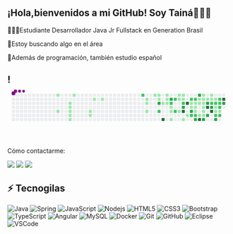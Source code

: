 ##  ¡Hola,bienvenidos a mi GitHub! Soy Tainá🙋🏾‍♀️

👩🏾‍💻Estudiante Desarrollador Java Jr Fullstack en Generation Brasil <br>

🥰Estoy buscando algo en el área <br>

📖Además de programación, también estudio español <br>


## !<svg viewBox="-16 -32 880 192" width="880" height="192" xmlns="http://www.w3.org/2000/svg"><style>@keyframes c0{3.49%{fill:var(--c1)}3.51%,to{fill:var(--ce)}}@keyframes c1{8.15%{fill:var(--c1)}8.17%,to{fill:var(--ce)}}@keyframes c2{5.53%{fill:var(--c1)}5.55%,to{fill:var(--ce)}}@keyframes c3{5.82%{fill:var(--c1)}5.84%,to{fill:var(--ce)}}@keyframes c4{6.11%{fill:var(--c1)}6.13%,to{fill:var(--ce)}}@keyframes c5{6.4%{fill:var(--c1)}6.42%,to{fill:var(--ce)}}@keyframes c6{6.7%{fill:var(--c1)}6.72%,to{fill:var(--ce)}}@keyframes c7{4.65%{fill:var(--c1)}4.67%,to{fill:var(--ce)}}@keyframes c8{11.07%{fill:var(--c1)}11.09%,to{fill:var(--ce)}}@keyframes c9{10.78%{fill:var(--c1)}10.8%,to{fill:var(--ce)}}@keyframes ca{12.23%{fill:var(--c1)}12.25%,to{fill:var(--ce)}}@keyframes cb{12.82%{fill:var(--c1)}12.84%,to{fill:var(--ce)}}@keyframes cc{53.93%{fill:var(--c2)}53.95%,to{fill:var(--ce)}}@keyframes cd{16.02%{fill:var(--c1)}16.04%,to{fill:var(--ce)}}@keyframes ce{16.32%{fill:var(--c1)}16.34%,to{fill:var(--ce)}}@keyframes cf{16.9%{fill:var(--c1)}16.92%,to{fill:var(--ce)}}@keyframes cg{20.4%{fill:var(--c1)}20.42%,to{fill:var(--ce)}}@keyframes ch{20.11%{fill:var(--c1)}20.13%,to{fill:var(--ce)}}@keyframes ci{20.98%{fill:var(--c1)}21%,to{fill:var(--ce)}}@keyframes cj{70.84%{fill:var(--c3)}70.86%,to{fill:var(--ce)}}@keyframes ck{51.59%{fill:var(--c2)}51.61%,to{fill:var(--ce)}}@keyframes cl{18.65%{fill:var(--c1)}18.67%,to{fill:var(--ce)}}@keyframes cm{86.87%{fill:var(--c4)}86.89%,to{fill:var(--ce)}}@keyframes cn{19.52%{fill:var(--c1)}19.54%,to{fill:var(--ce)}}@keyframes co{19.23%{fill:var(--c1)}19.25%,to{fill:var(--ce)}}@keyframes cp{18.94%{fill:var(--c1)}18.96%,to{fill:var(--ce)}}@keyframes cq{69.67%{fill:var(--c3)}69.69%,to{fill:var(--ce)}}@keyframes cr{49.55%{fill:var(--c2)}49.57%,to{fill:var(--ce)}}@keyframes cs{22.44%{fill:var(--c1)}22.46%,to{fill:var(--ce)}}@keyframes ct{22.73%{fill:var(--c1)}22.75%,to{fill:var(--ce)}}@keyframes cu{23.31%{fill:var(--c1)}23.33%,to{fill:var(--ce)}}@keyframes cv{48.97%{fill:var(--c2)}48.99%,to{fill:var(--ce)}}@keyframes cw{50.43%{fill:var(--c2)}50.45%,to{fill:var(--ce)}}@keyframes cx{37.31%{fill:var(--c1)}37.33%,to{fill:var(--ce)}}@keyframes cy{36.43%{fill:var(--c1)}36.45%,to{fill:var(--ce)}}@keyframes cz{35.56%{fill:var(--c1)}35.58%,to{fill:var(--ce)}}@keyframes c10{37.02%{fill:var(--c1)}37.04%,to{fill:var(--ce)}}@keyframes c11{36.72%{fill:var(--c1)}36.74%,to{fill:var(--ce)}}@keyframes c12{48.09%{fill:var(--c2)}48.11%,to{fill:var(--ce)}}@keyframes c13{68.21%{fill:var(--c3)}68.23%,to{fill:var(--ce)}}@keyframes c14{83.08%{fill:var(--c4)}83.1%,to{fill:var(--ce)}}@keyframes c15{24.19%{fill:var(--c1)}24.21%,to{fill:var(--ce)}}@keyframes c16{83.96%{fill:var(--c4)}83.98%,to{fill:var(--ce)}}@keyframes c17{24.77%{fill:var(--c1)}24.79%,to{fill:var(--ce)}}@keyframes c18{47.22%{fill:var(--c2)}47.24%,to{fill:var(--ce)}}@keyframes c19{30.6%{fill:var(--c1)}30.62%,to{fill:var(--ce)}}@keyframes c1a{25.65%{fill:var(--c1)}25.67%,to{fill:var(--ce)}}@keyframes c1b{67.34%{fill:var(--c3)}67.36%,to{fill:var(--ce)}}@keyframes c1c{58.88%{fill:var(--c2)}58.9%,to{fill:var(--ce)}}@keyframes c1d{46.93%{fill:var(--c2)}46.95%,to{fill:var(--ce)}}@keyframes c1e{30.31%{fill:var(--c1)}30.33%,to{fill:var(--ce)}}@keyframes c1f{25.94%{fill:var(--c1)}25.96%,to{fill:var(--ce)}}@keyframes c1g{31.48%{fill:var(--c1)}31.5%,to{fill:var(--ce)}}@keyframes c1h{59.17%{fill:var(--c2)}59.19%,to{fill:var(--ce)}}@keyframes c1i{66.46%{fill:var(--c3)}66.48%,to{fill:var(--ce)}}@keyframes c1j{74.33%{fill:var(--c3)}74.35%,to{fill:var(--ce)}}@keyframes c1k{29.73%{fill:var(--c1)}29.75%,to{fill:var(--ce)}}@keyframes c1l{30.02%{fill:var(--c1)}30.04%,to{fill:var(--ce)}}@keyframes c1m{32.64%{fill:var(--c1)}32.66%,to{fill:var(--ce)}}@keyframes c1n{81.33%{fill:var(--c4)}81.35%,to{fill:var(--ce)}}@keyframes c1o{29.14%{fill:var(--c1)}29.16%,to{fill:var(--ce)}}@keyframes c1p{27.1%{fill:var(--c1)}27.12%,to{fill:var(--ce)}}@keyframes c1q{26.81%{fill:var(--c1)}26.83%,to{fill:var(--ce)}}@keyframes c1r{26.52%{fill:var(--c1)}26.54%,to{fill:var(--ce)}}@keyframes c1s{32.06%{fill:var(--c1)}32.08%,to{fill:var(--ce)}}@keyframes c1t{32.35%{fill:var(--c1)}32.37%,to{fill:var(--ce)}}@keyframes c1u{65.3%{fill:var(--c3)}65.32%,to{fill:var(--ce)}}@keyframes c1v{27.4%{fill:var(--c1)}27.42%,to{fill:var(--ce)}}@keyframes c1w{75.5%{fill:var(--c3)}75.52%,to{fill:var(--ce)}}@keyframes c1x{79.29%{fill:var(--c4)}79.31%,to{fill:var(--ce)}}@keyframes c1y{64.71%{fill:var(--c3)}64.73%,to{fill:var(--ce)}}@keyframes c1z{28.56%{fill:var(--c1)}28.58%,to{fill:var(--ce)}}@keyframes c20{27.69%{fill:var(--c1)}27.71%,to{fill:var(--ce)}}@keyframes c21{45.47%{fill:var(--c2)}45.49%,to{fill:var(--ce)}}@keyframes c22{76.08%{fill:var(--c3)}76.1%,to{fill:var(--ce)}}@keyframes c23{79.87%{fill:var(--c4)}79.89%,to{fill:var(--ce)}}@keyframes c24{27.98%{fill:var(--c1)}28%,to{fill:var(--ce)}}@keyframes c25{45.18%{fill:var(--c2)}45.2%,to{fill:var(--ce)}}@keyframes c26{43.72%{fill:var(--c1)}43.74%,to{fill:var(--ce)}}@keyframes c27{43.43%{fill:var(--c1)}43.45%,to{fill:var(--ce)}}@keyframes c28{62.96%{fill:var(--c2)}62.98%,to{fill:var(--ce)}}@keyframes c29{63.84%{fill:var(--c3)}63.86%,to{fill:var(--ce)}}@keyframes c2a{44.6%{fill:var(--c2)}44.62%,to{fill:var(--ce)}}@keyframes c2b{44.3%{fill:var(--c2)}44.32%,to{fill:var(--ce)}}@keyframes c2c{44.01%{fill:var(--c2)}44.03%,to{fill:var(--ce)}}@keyframes c2d{43.14%{fill:var(--c1)}43.16%,to{fill:var(--ce)}}@keyframes c2e{63.26%{fill:var(--c2)}63.28%,to{fill:var(--ce)}}@keyframes c2f{77.54%{fill:var(--c4)}77.56%,to{fill:var(--ce)}}@keyframes c2g{77.25%{fill:var(--c3)}77.27%,to{fill:var(--ce)}}@keyframes u0{3.49%{transform:scale(0,1)}3.51%,4.65%{transform:scale(.02,1)}4.67%,5.53%{transform:scale(.04,1)}5.55%,5.82%{transform:scale(.06,1)}5.84%,6.11%{transform:scale(.08,1)}6.13%,6.4%{transform:scale(.09,1)}6.42%,6.7%{transform:scale(.11,1)}6.72%,8.15%{transform:scale(.13,1)}10.78%,8.17%{transform:scale(.15,1)}10.8%,11.07%{transform:scale(.17,1)}11.09%,12.23%{transform:scale(.19,1)}12.25%,12.82%{transform:scale(.21,1)}12.84%,16.02%{transform:scale(.23,1)}16.04%,16.32%{transform:scale(.25,1)}16.34%,16.9%{transform:scale(.26,1)}16.92%,18.65%{transform:scale(.28,1)}18.67%,18.94%{transform:scale(.3,1)}18.96%,19.23%{transform:scale(.32,1)}19.25%,19.52%{transform:scale(.34,1)}19.54%,20.11%{transform:scale(.36,1)}20.13%,20.4%{transform:scale(.38,1)}20.42%,20.98%{transform:scale(.4,1)}21%,22.44%{transform:scale(.42,1)}22.46%,22.73%{transform:scale(.43,1)}22.75%,23.31%{transform:scale(.45,1)}23.33%,24.19%{transform:scale(.47,1)}24.21%,24.77%{transform:scale(.49,1)}24.79%,25.65%{transform:scale(.51,1)}25.67%,25.94%{transform:scale(.53,1)}25.96%,26.52%{transform:scale(.55,1)}26.54%,26.81%{transform:scale(.57,1)}26.83%,27.1%{transform:scale(.58,1)}27.12%,27.4%{transform:scale(.6,1)}27.42%,27.69%{transform:scale(.62,1)}27.71%,27.98%{transform:scale(.64,1)}28%,28.56%{transform:scale(.66,1)}28.58%,29.14%{transform:scale(.68,1)}29.16%,29.73%{transform:scale(.7,1)}29.75%,30.02%{transform:scale(.72,1)}30.04%,30.31%{transform:scale(.74,1)}30.33%,30.6%{transform:scale(.75,1)}30.62%,31.48%{transform:scale(.77,1)}31.5%,32.06%{transform:scale(.79,1)}32.08%,32.35%{transform:scale(.81,1)}32.37%,32.64%{transform:scale(.83,1)}32.66%,35.56%{transform:scale(.85,1)}35.58%,36.43%{transform:scale(.87,1)}36.45%,36.72%{transform:scale(.89,1)}36.74%,37.02%{transform:scale(.91,1)}37.04%,37.31%{transform:scale(.92,1)}37.33%,43.14%{transform:scale(.94,1)}43.16%,43.43%{transform:scale(.96,1)}43.45%,43.72%{transform:scale(.98,1)}43.74%,to{transform:scale(1,1)}}@keyframes u1{44.01%{transform:scale(0,1)}44.03%,44.3%{transform:scale(.06,1)}44.32%,44.6%{transform:scale(.12,1)}44.62%,45.18%{transform:scale(.18,1)}45.2%,45.47%{transform:scale(.24,1)}45.49%,46.93%{transform:scale(.29,1)}46.95%,47.22%{transform:scale(.35,1)}47.24%,48.09%{transform:scale(.41,1)}48.11%,48.97%{transform:scale(.47,1)}48.99%,49.55%{transform:scale(.53,1)}49.57%,50.43%{transform:scale(.59,1)}50.45%,51.59%{transform:scale(.65,1)}51.61%,53.93%{transform:scale(.71,1)}53.95%,58.88%{transform:scale(.76,1)}58.9%,59.17%{transform:scale(.82,1)}59.19%,62.96%{transform:scale(.88,1)}62.98%,63.26%{transform:scale(.94,1)}63.28%,to{transform:scale(1,1)}}@keyframes u2{63.84%{transform:scale(0,1)}63.86%,64.71%{transform:scale(.08,1)}64.73%,65.3%{transform:scale(.17,1)}65.32%,66.46%{transform:scale(.25,1)}66.48%,67.34%{transform:scale(.33,1)}67.36%,68.21%{transform:scale(.42,1)}68.23%,69.67%{transform:scale(.5,1)}69.69%,70.84%{transform:scale(.58,1)}70.86%,74.33%{transform:scale(.67,1)}74.35%,75.5%{transform:scale(.75,1)}75.52%,76.08%{transform:scale(.83,1)}76.1%,77.25%{transform:scale(.92,1)}77.27%,to{transform:scale(1,1)}}@keyframes u3{77.54%{transform:scale(0,1)}77.56%,79.29%{transform:scale(.14,1)}79.31%,79.87%{transform:scale(.29,1)}79.89%,81.33%{transform:scale(.43,1)}81.35%,83.08%{transform:scale(.57,1)}83.1%,83.96%{transform:scale(.71,1)}83.98%,86.87%{transform:scale(.86,1)}86.89%,to{transform:scale(1,1)}}@keyframes s0{0%,99.71%{transform:translate(0,-16px)}.29%{transform:translate(0,0)}4.66%{transform:translate(240px,0)}4.96%{transform:translate(240px,16px)}5.25%{transform:translate(224px,16px)}6.71%{transform:translate(224px,96px)}7%{transform:translate(208px,96px)}7.58%{transform:translate(208px,64px)}8.16%{transform:translate(176px,64px)}8.45%{transform:translate(176px,80px)}10.79%{transform:translate(304px,80px)}11.08%{transform:translate(304px,64px)}11.37%{transform:translate(320px,64px)}12.24%{transform:translate(320px,16px)}16.03%{transform:translate(528px,16px)}16.91%{transform:translate(528px,64px)}17.49%{transform:translate(560px,64px)}17.78%,52.19%{transform:translate(560px,48px)}18.37%{transform:translate(592px,48px)}18.66%,85.71%{transform:translate(592px,32px)}18.95%,56.27%{transform:translate(608px,32px)}19.53%{transform:translate(608px,0)}20.41%,53.06%{transform:translate(560px,0)}20.7%{transform:translate(560px,16px)}21.57%,55.98%{transform:translate(608px,16px)}22.16%{transform:translate(608px,48px)}22.45%,49.85%{transform:translate(624px,48px)}23.32%{transform:translate(624px,96px)}24.49%{transform:translate(688px,96px)}25.36%,34.11%,83.67%{transform:translate(688px,48px)}26.53%{transform:translate(752px,48px)}27.11%,29.45%,60.93%{transform:translate(752px,16px)}27.99%,44.9%,61.81%{transform:translate(800px,16px)}28.28%{transform:translate(800px,0)}29.15%,39.65%{transform:translate(752px,0)}29.74%,74.05%{transform:translate(736px,16px)}30.03%{transform:translate(736px,32px)}30.61%{transform:translate(704px,32px)}30.9%,67.64%{transform:translate(704px,48px)}31.2%{transform:translate(720px,48px)}31.49%,67.06%,82.22%{transform:translate(720px,64px)}32.07%{transform:translate(752px,64px)}32.36%,59.77%,65.01%{transform:translate(752px,80px)}32.65%{transform:translate(736px,80px)}33.24%{transform:translate(736px,48px)}34.69%{transform:translate(688px,80px)}35.28%,58.02%{transform:translate(656px,80px)}36.44%,48.69%{transform:translate(656px,16px)}36.73%,47.81%,68.8%,72.89%{transform:translate(672px,16px)}37.03%{transform:translate(672px,0)}37.32%{transform:translate(656px,0)}37.61%{transform:translate(656px,-16px)}39.36%{transform:translate(752px,-16px)}41.4%{transform:translate(848px,0)}42.57%{transform:translate(848px,64px)}43.44%{transform:translate(800px,64px)}43.73%{transform:translate(800px,48px)}44.02%{transform:translate(816px,48px)}44.61%{transform:translate(816px,16px)}45.19%{transform:translate(800px,32px)}45.48%,75.8%{transform:translate(784px,32px)}45.77%{transform:translate(784px,16px)}48.1%,72.59%{transform:translate(672px,32px)}48.4%,57.14%{transform:translate(656px,32px)}48.98%{transform:translate(640px,16px)}49.27%{transform:translate(640px,32px)}49.56%{transform:translate(624px,32px)}50.15%{transform:translate(640px,48px)}50.44%{transform:translate(640px,64px)}51.6%{transform:translate(576px,64px)}51.9%{transform:translate(576px,48px)}53.94%{transform:translate(512px,0)}54.23%{transform:translate(512px,16px)}62.97%,64.14%{transform:translate(800px,80px)}63.27%{transform:translate(816px,80px)}63.56%{transform:translate(816px,96px)}63.85%{transform:translate(800px,96px)}65.6%{transform:translate(752px,112px)}66.18%{transform:translate(720px,112px)}67.35%{transform:translate(704px,64px)}68.22%,83.38%{transform:translate(672px,48px)}70.55%{transform:translate(576px,16px)}70.85%{transform:translate(576px,32px)}74.34%{transform:translate(736px,0)}74.93%{transform:translate(768px,0)}75.51%{transform:translate(768px,32px)}76.09%,79.59%{transform:translate(784px,48px)}76.97%{transform:translate(832px,48px)}77.55%{transform:translate(832px,16px)}78.72%{transform:translate(768px,16px)}79.3%{transform:translate(768px,48px)}79.88%{transform:translate(784px,64px)}80.76%{transform:translate(736px,64px)}81.34%{transform:translate(736px,96px)}81.63%{transform:translate(720px,96px)}83.09%{transform:translate(672px,64px)}83.97%{transform:translate(688px,32px)}86.88%{transform:translate(592px,96px)}94.75%{transform:translate(160px,96px)}95.04%{transform:translate(160px,80px)}96.21%{transform:translate(96px,80px)}97.08%{transform:translate(96px,32px)}97.67%{transform:translate(64px,32px)}98.54%{transform:translate(64px,-16px)}}@keyframes s1{0%,99.71%{transform:translate(16px,-16px)}.29%{transform:translate(0,-16px)}.58%{transform:translate(0,0)}4.96%{transform:translate(240px,0)}5.25%{transform:translate(240px,16px)}5.54%{transform:translate(224px,16px)}7%{transform:translate(224px,96px)}7.29%{transform:translate(208px,96px)}7.87%{transform:translate(208px,64px)}8.45%{transform:translate(176px,64px)}8.75%{transform:translate(176px,80px)}11.08%{transform:translate(304px,80px)}11.37%{transform:translate(304px,64px)}11.66%{transform:translate(320px,64px)}12.54%{transform:translate(320px,16px)}16.33%{transform:translate(528px,16px)}17.2%{transform:translate(528px,64px)}17.78%{transform:translate(560px,64px)}18.08%,52.48%{transform:translate(560px,48px)}18.66%{transform:translate(592px,48px)}18.95%,86.01%{transform:translate(592px,32px)}19.24%,56.56%{transform:translate(608px,32px)}19.83%{transform:translate(608px,0)}20.7%,53.35%{transform:translate(560px,0)}20.99%{transform:translate(560px,16px)}21.87%,56.27%{transform:translate(608px,16px)}22.45%{transform:translate(608px,48px)}22.74%,50.15%{transform:translate(624px,48px)}23.62%{transform:translate(624px,96px)}24.78%{transform:translate(688px,96px)}25.66%,34.4%,83.97%{transform:translate(688px,48px)}26.82%{transform:translate(752px,48px)}27.41%,29.74%,61.22%{transform:translate(752px,16px)}28.28%,45.19%,62.1%{transform:translate(800px,16px)}28.57%{transform:translate(800px,0)}29.45%,39.94%{transform:translate(752px,0)}30.03%,74.34%{transform:translate(736px,16px)}30.32%{transform:translate(736px,32px)}30.9%{transform:translate(704px,32px)}31.2%,67.93%{transform:translate(704px,48px)}31.49%{transform:translate(720px,48px)}31.78%,67.35%,82.51%{transform:translate(720px,64px)}32.36%{transform:translate(752px,64px)}32.65%,60.06%,65.31%{transform:translate(752px,80px)}32.94%{transform:translate(736px,80px)}33.53%{transform:translate(736px,48px)}34.99%{transform:translate(688px,80px)}35.57%,58.31%{transform:translate(656px,80px)}36.73%,48.98%{transform:translate(656px,16px)}37.03%,48.1%,69.1%,73.18%{transform:translate(672px,16px)}37.32%{transform:translate(672px,0)}37.61%{transform:translate(656px,0)}37.9%{transform:translate(656px,-16px)}39.65%{transform:translate(752px,-16px)}41.69%{transform:translate(848px,0)}42.86%{transform:translate(848px,64px)}43.73%{transform:translate(800px,64px)}44.02%{transform:translate(800px,48px)}44.31%{transform:translate(816px,48px)}44.9%{transform:translate(816px,16px)}45.48%{transform:translate(800px,32px)}45.77%,76.09%{transform:translate(784px,32px)}46.06%{transform:translate(784px,16px)}48.4%,72.89%{transform:translate(672px,32px)}48.69%,57.43%{transform:translate(656px,32px)}49.27%{transform:translate(640px,16px)}49.56%{transform:translate(640px,32px)}49.85%{transform:translate(624px,32px)}50.44%{transform:translate(640px,48px)}50.73%{transform:translate(640px,64px)}51.9%{transform:translate(576px,64px)}52.19%{transform:translate(576px,48px)}54.23%{transform:translate(512px,0)}54.52%{transform:translate(512px,16px)}63.27%,64.43%{transform:translate(800px,80px)}63.56%{transform:translate(816px,80px)}63.85%{transform:translate(816px,96px)}64.14%{transform:translate(800px,96px)}65.89%{transform:translate(752px,112px)}66.47%{transform:translate(720px,112px)}67.64%{transform:translate(704px,64px)}68.51%,83.67%{transform:translate(672px,48px)}70.85%{transform:translate(576px,16px)}71.14%{transform:translate(576px,32px)}74.64%{transform:translate(736px,0)}75.22%{transform:translate(768px,0)}75.8%{transform:translate(768px,32px)}76.38%,79.88%{transform:translate(784px,48px)}77.26%{transform:translate(832px,48px)}77.84%{transform:translate(832px,16px)}79.01%{transform:translate(768px,16px)}79.59%{transform:translate(768px,48px)}80.17%{transform:translate(784px,64px)}81.05%{transform:translate(736px,64px)}81.63%{transform:translate(736px,96px)}81.92%{transform:translate(720px,96px)}83.38%{transform:translate(672px,64px)}84.26%{transform:translate(688px,32px)}87.17%{transform:translate(592px,96px)}95.04%{transform:translate(160px,96px)}95.34%{transform:translate(160px,80px)}96.5%{transform:translate(96px,80px)}97.38%{transform:translate(96px,32px)}97.96%{transform:translate(64px,32px)}98.83%{transform:translate(64px,-16px)}}@keyframes s2{0%,99.71%{transform:translate(32px,-16px)}.58%{transform:translate(0,-16px)}.87%{transform:translate(0,0)}5.25%{transform:translate(240px,0)}5.54%{transform:translate(240px,16px)}5.83%{transform:translate(224px,16px)}7.29%{transform:translate(224px,96px)}7.58%{transform:translate(208px,96px)}8.16%{transform:translate(208px,64px)}8.75%{transform:translate(176px,64px)}9.04%{transform:translate(176px,80px)}11.37%{transform:translate(304px,80px)}11.66%{transform:translate(304px,64px)}11.95%{transform:translate(320px,64px)}12.83%{transform:translate(320px,16px)}16.62%{transform:translate(528px,16px)}17.49%{transform:translate(528px,64px)}18.08%{transform:translate(560px,64px)}18.37%,52.77%{transform:translate(560px,48px)}18.95%{transform:translate(592px,48px)}19.24%,86.3%{transform:translate(592px,32px)}19.53%,56.85%{transform:translate(608px,32px)}20.12%{transform:translate(608px,0)}20.99%,53.64%{transform:translate(560px,0)}21.28%{transform:translate(560px,16px)}22.16%,56.56%{transform:translate(608px,16px)}22.74%{transform:translate(608px,48px)}23.03%,50.44%{transform:translate(624px,48px)}23.91%{transform:translate(624px,96px)}25.07%{transform:translate(688px,96px)}25.95%,34.69%,84.26%{transform:translate(688px,48px)}27.11%{transform:translate(752px,48px)}27.7%,30.03%,61.52%{transform:translate(752px,16px)}28.57%,45.48%,62.39%{transform:translate(800px,16px)}28.86%{transform:translate(800px,0)}29.74%,40.23%{transform:translate(752px,0)}30.32%,74.64%{transform:translate(736px,16px)}30.61%{transform:translate(736px,32px)}31.2%{transform:translate(704px,32px)}31.49%,68.22%{transform:translate(704px,48px)}31.78%{transform:translate(720px,48px)}32.07%,67.64%,82.8%{transform:translate(720px,64px)}32.65%{transform:translate(752px,64px)}32.94%,60.35%,65.6%{transform:translate(752px,80px)}33.24%{transform:translate(736px,80px)}33.82%{transform:translate(736px,48px)}35.28%{transform:translate(688px,80px)}35.86%,58.6%{transform:translate(656px,80px)}37.03%,49.27%{transform:translate(656px,16px)}37.32%,48.4%,69.39%,73.47%{transform:translate(672px,16px)}37.61%{transform:translate(672px,0)}37.9%{transform:translate(656px,0)}38.19%{transform:translate(656px,-16px)}39.94%{transform:translate(752px,-16px)}41.98%{transform:translate(848px,0)}43.15%{transform:translate(848px,64px)}44.02%{transform:translate(800px,64px)}44.31%{transform:translate(800px,48px)}44.61%{transform:translate(816px,48px)}45.19%{transform:translate(816px,16px)}45.77%{transform:translate(800px,32px)}46.06%,76.38%{transform:translate(784px,32px)}46.36%{transform:translate(784px,16px)}48.69%,73.18%{transform:translate(672px,32px)}48.98%,57.73%{transform:translate(656px,32px)}49.56%{transform:translate(640px,16px)}49.85%{transform:translate(640px,32px)}50.15%{transform:translate(624px,32px)}50.73%{transform:translate(640px,48px)}51.02%{transform:translate(640px,64px)}52.19%{transform:translate(576px,64px)}52.48%{transform:translate(576px,48px)}54.52%{transform:translate(512px,0)}54.81%{transform:translate(512px,16px)}63.56%,64.72%{transform:translate(800px,80px)}63.85%{transform:translate(816px,80px)}64.14%{transform:translate(816px,96px)}64.43%{transform:translate(800px,96px)}66.18%{transform:translate(752px,112px)}66.76%{transform:translate(720px,112px)}67.93%{transform:translate(704px,64px)}68.8%,83.97%{transform:translate(672px,48px)}71.14%{transform:translate(576px,16px)}71.43%{transform:translate(576px,32px)}74.93%{transform:translate(736px,0)}75.51%{transform:translate(768px,0)}76.09%{transform:translate(768px,32px)}76.68%,80.17%{transform:translate(784px,48px)}77.55%{transform:translate(832px,48px)}78.13%{transform:translate(832px,16px)}79.3%{transform:translate(768px,16px)}79.88%{transform:translate(768px,48px)}80.47%{transform:translate(784px,64px)}81.34%{transform:translate(736px,64px)}81.92%{transform:translate(736px,96px)}82.22%{transform:translate(720px,96px)}83.67%{transform:translate(672px,64px)}84.55%{transform:translate(688px,32px)}87.46%{transform:translate(592px,96px)}95.34%{transform:translate(160px,96px)}95.63%{transform:translate(160px,80px)}96.79%{transform:translate(96px,80px)}97.67%{transform:translate(96px,32px)}98.25%{transform:translate(64px,32px)}99.13%{transform:translate(64px,-16px)}}@keyframes s3{0%,99.71%{transform:translate(48px,-16px)}.87%{transform:translate(0,-16px)}1.17%{transform:translate(0,0)}5.54%{transform:translate(240px,0)}5.83%{transform:translate(240px,16px)}6.12%{transform:translate(224px,16px)}7.58%{transform:translate(224px,96px)}7.87%{transform:translate(208px,96px)}8.45%{transform:translate(208px,64px)}9.04%{transform:translate(176px,64px)}9.33%{transform:translate(176px,80px)}11.66%{transform:translate(304px,80px)}11.95%{transform:translate(304px,64px)}12.24%{transform:translate(320px,64px)}13.12%{transform:translate(320px,16px)}16.91%{transform:translate(528px,16px)}17.78%{transform:translate(528px,64px)}18.37%{transform:translate(560px,64px)}18.66%,53.06%{transform:translate(560px,48px)}19.24%{transform:translate(592px,48px)}19.53%,86.59%{transform:translate(592px,32px)}19.83%,57.14%{transform:translate(608px,32px)}20.41%{transform:translate(608px,0)}21.28%,53.94%{transform:translate(560px,0)}21.57%{transform:translate(560px,16px)}22.45%,56.85%{transform:translate(608px,16px)}23.03%{transform:translate(608px,48px)}23.32%,50.73%{transform:translate(624px,48px)}24.2%{transform:translate(624px,96px)}25.36%{transform:translate(688px,96px)}26.24%,34.99%,84.55%{transform:translate(688px,48px)}27.41%{transform:translate(752px,48px)}27.99%,30.32%,61.81%{transform:translate(752px,16px)}28.86%,45.77%,62.68%{transform:translate(800px,16px)}29.15%{transform:translate(800px,0)}30.03%,40.52%{transform:translate(752px,0)}30.61%,74.93%{transform:translate(736px,16px)}30.9%{transform:translate(736px,32px)}31.49%{transform:translate(704px,32px)}31.78%,68.51%{transform:translate(704px,48px)}32.07%{transform:translate(720px,48px)}32.36%,67.93%,83.09%{transform:translate(720px,64px)}32.94%{transform:translate(752px,64px)}33.24%,60.64%,65.89%{transform:translate(752px,80px)}33.53%{transform:translate(736px,80px)}34.11%{transform:translate(736px,48px)}35.57%{transform:translate(688px,80px)}36.15%,58.89%{transform:translate(656px,80px)}37.32%,49.56%{transform:translate(656px,16px)}37.61%,48.69%,69.68%,73.76%{transform:translate(672px,16px)}37.9%{transform:translate(672px,0)}38.19%{transform:translate(656px,0)}38.48%{transform:translate(656px,-16px)}40.23%{transform:translate(752px,-16px)}42.27%{transform:translate(848px,0)}43.44%{transform:translate(848px,64px)}44.31%{transform:translate(800px,64px)}44.61%{transform:translate(800px,48px)}44.9%{transform:translate(816px,48px)}45.48%{transform:translate(816px,16px)}46.06%{transform:translate(800px,32px)}46.36%,76.68%{transform:translate(784px,32px)}46.65%{transform:translate(784px,16px)}48.98%,73.47%{transform:translate(672px,32px)}49.27%,58.02%{transform:translate(656px,32px)}49.85%{transform:translate(640px,16px)}50.15%{transform:translate(640px,32px)}50.44%{transform:translate(624px,32px)}51.02%{transform:translate(640px,48px)}51.31%{transform:translate(640px,64px)}52.48%{transform:translate(576px,64px)}52.77%{transform:translate(576px,48px)}54.81%{transform:translate(512px,0)}55.1%{transform:translate(512px,16px)}63.85%,65.01%{transform:translate(800px,80px)}64.14%{transform:translate(816px,80px)}64.43%{transform:translate(816px,96px)}64.72%{transform:translate(800px,96px)}66.47%{transform:translate(752px,112px)}67.06%{transform:translate(720px,112px)}68.22%{transform:translate(704px,64px)}69.1%,84.26%{transform:translate(672px,48px)}71.43%{transform:translate(576px,16px)}71.72%{transform:translate(576px,32px)}75.22%{transform:translate(736px,0)}75.8%{transform:translate(768px,0)}76.38%{transform:translate(768px,32px)}76.97%,80.47%{transform:translate(784px,48px)}77.84%{transform:translate(832px,48px)}78.43%{transform:translate(832px,16px)}79.59%{transform:translate(768px,16px)}80.17%{transform:translate(768px,48px)}80.76%{transform:translate(784px,64px)}81.63%{transform:translate(736px,64px)}82.22%{transform:translate(736px,96px)}82.51%{transform:translate(720px,96px)}83.97%{transform:translate(672px,64px)}84.84%{transform:translate(688px,32px)}87.76%{transform:translate(592px,96px)}95.63%{transform:translate(160px,96px)}95.92%{transform:translate(160px,80px)}97.08%{transform:translate(96px,80px)}97.96%{transform:translate(96px,32px)}98.54%{transform:translate(64px,32px)}99.42%{transform:translate(64px,-16px)}}:root{--cb:#1b1f230a;--cs:purple;--ce:#ebedf0;--c0:#ebedf0;--c1:#9be9a8;--c2:#40c463;--c3:#30a14e;--c4:#216e39}@media (prefers-color-scheme:dark){:root{--cb:#1b1f230a;--cs:purple;--ce:#161b22;--c1:#01311f;--c2:#034525;--c3:#0f6d31;--c4:#00c647}}.c{shape-rendering:geometricPrecision;rx:2;ry:2;fill:var(--ce);stroke-width:1px;stroke:var(--cb);animation:none 34300ms linear infinite}.c.c0,.c.c1,.c.c2{fill:var(--c1);animation-name:c0}.c.c1,.c.c2{animation-name:c1}.c.c2{animation-name:c2}.c.c3,.c.c4,.c.c5{fill:var(--c1);animation-name:c3}.c.c4,.c.c5{animation-name:c4}.c.c5{animation-name:c5}.c.c6,.c.c7,.c.c8{fill:var(--c1);animation-name:c6}.c.c7,.c.c8{animation-name:c7}.c.c8{animation-name:c8}.c.c9,.c.ca,.c.cb{fill:var(--c1);animation-name:c9}.c.ca,.c.cb{animation-name:ca}.c.cb{animation-name:cb}.c.cc{fill:var(--c2);animation-name:cc}.c.cd,.c.ce,.c.cf{fill:var(--c1);animation-name:cd}.c.ce,.c.cf{animation-name:ce}.c.cf{animation-name:cf}.c.cg,.c.ch,.c.ci{fill:var(--c1);animation-name:cg}.c.ch,.c.ci{animation-name:ch}.c.ci{animation-name:ci}.c.cj{fill:var(--c3);animation-name:cj}.c.ck{fill:var(--c2);animation-name:ck}.c.cl{fill:var(--c1);animation-name:cl}.c.cm{fill:var(--c4);animation-name:cm}.c.cn,.c.co,.c.cp{fill:var(--c1);animation-name:cn}.c.co,.c.cp{animation-name:co}.c.cp{animation-name:cp}.c.cq{fill:var(--c3);animation-name:cq}.c.cr{fill:var(--c2);animation-name:cr}.c.cs,.c.ct,.c.cu{fill:var(--c1);animation-name:cs}.c.ct,.c.cu{animation-name:ct}.c.cu{animation-name:cu}.c.cv,.c.cw{fill:var(--c2);animation-name:cv}.c.cw{animation-name:cw}.c.cx,.c.cy{fill:var(--c1);animation-name:cx}.c.cy{animation-name:cy}.c.c10,.c.c11,.c.cz{fill:var(--c1);animation-name:cz}.c.c10,.c.c11{animation-name:c10}.c.c11{animation-name:c11}.c.c12{fill:var(--c2);animation-name:c12}.c.c13{fill:var(--c3);animation-name:c13}.c.c14{fill:var(--c4);animation-name:c14}.c.c15{fill:var(--c1);animation-name:c15}.c.c16{fill:var(--c4);animation-name:c16}.c.c17{fill:var(--c1);animation-name:c17}.c.c18{fill:var(--c2);animation-name:c18}.c.c19,.c.c1a{fill:var(--c1);animation-name:c19}.c.c1a{animation-name:c1a}.c.c1b{fill:var(--c3);animation-name:c1b}.c.c1c,.c.c1d{fill:var(--c2);animation-name:c1c}.c.c1d{animation-name:c1d}.c.c1e,.c.c1f,.c.c1g{fill:var(--c1);animation-name:c1e}.c.c1f,.c.c1g{animation-name:c1f}.c.c1g{animation-name:c1g}.c.c1h{fill:var(--c2);animation-name:c1h}.c.c1i,.c.c1j{fill:var(--c3);animation-name:c1i}.c.c1j{animation-name:c1j}.c.c1k,.c.c1l,.c.c1m{fill:var(--c1);animation-name:c1k}.c.c1l,.c.c1m{animation-name:c1l}.c.c1m{animation-name:c1m}.c.c1n{fill:var(--c4);animation-name:c1n}.c.c1o,.c.c1p,.c.c1q{fill:var(--c1);animation-name:c1o}.c.c1p,.c.c1q{animation-name:c1p}.c.c1q{animation-name:c1q}.c.c1r,.c.c1s,.c.c1t{fill:var(--c1);animation-name:c1r}.c.c1s,.c.c1t{animation-name:c1s}.c.c1t{animation-name:c1t}.c.c1u{fill:var(--c3);animation-name:c1u}.c.c1v{fill:var(--c1);animation-name:c1v}.c.c1w{fill:var(--c3);animation-name:c1w}.c.c1x{fill:var(--c4);animation-name:c1x}.c.c1y{fill:var(--c3);animation-name:c1y}.c.c1z,.c.c20{fill:var(--c1);animation-name:c1z}.c.c20{animation-name:c20}.c.c21{fill:var(--c2);animation-name:c21}.c.c22{fill:var(--c3);animation-name:c22}.c.c23{fill:var(--c4);animation-name:c23}.c.c24{fill:var(--c1);animation-name:c24}.c.c25{fill:var(--c2);animation-name:c25}.c.c26,.c.c27{fill:var(--c1);animation-name:c26}.c.c27{animation-name:c27}.c.c28{fill:var(--c2);animation-name:c28}.c.c29{fill:var(--c3);animation-name:c29}.c.c2a,.c.c2b,.c.c2c{fill:var(--c2);animation-name:c2a}.c.c2b,.c.c2c{animation-name:c2b}.c.c2c{animation-name:c2c}.c.c2d{fill:var(--c1);animation-name:c2d}.c.c2e{fill:var(--c2);animation-name:c2e}.c.c2f{fill:var(--c4);animation-name:c2f}.c.c2g{fill:var(--c3);animation-name:c2g}.s,.u{animation:none linear 34300ms infinite}.u,.u.u0{transform-origin:0 0}.u{transform:scale(0,1)}.u.u0{fill:var(--c1);animation-name:u0}.u.u1{fill:var(--c2);animation-name:u1;transform-origin:505px 0}.u.u2{fill:var(--c3);animation-name:u2;transform-origin:667px 0}.u.u3{fill:var(--c4);animation-name:u3;transform-origin:781.3px 0}.s{shape-rendering:geometricPrecision;fill:var(--cs)}.s.s0{transform:translate(0,-16px);animation-name:s0}.s.s1{transform:translate(16px,-16px);animation-name:s1}.s.s2{transform:translate(32px,-16px);animation-name:s2}.s.s3{transform:translate(48px,-16px);animation-name:s3}</style><rect class="c" x="2" y="2" width="12" height="12"/><rect class="c" x="2" y="18" width="12" height="12"/><rect class="c" x="2" y="34" width="12" height="12"/><rect class="c" x="2" y="50" width="12" height="12"/><rect class="c" x="2" y="66" width="12" height="12"/><rect class="c" x="2" y="82" width="12" height="12"/><rect class="c" x="2" y="98" width="12" height="12"/><rect class="c" x="18" y="2" width="12" height="12"/><rect class="c" x="18" y="18" width="12" height="12"/><rect class="c" x="18" y="34" width="12" height="12"/><rect class="c" x="18" y="50" width="12" height="12"/><rect class="c" x="18" y="66" width="12" height="12"/><rect class="c" x="18" y="82" width="12" height="12"/><rect class="c" x="18" y="98" width="12" height="12"/><rect class="c" x="34" y="2" width="12" height="12"/><rect class="c" x="34" y="18" width="12" height="12"/><rect class="c" x="34" y="34" width="12" height="12"/><rect class="c" x="34" y="50" width="12" height="12"/><rect class="c" x="34" y="66" width="12" height="12"/><rect class="c" x="34" y="82" width="12" height="12"/><rect class="c" x="34" y="98" width="12" height="12"/><rect class="c" x="50" y="2" width="12" height="12"/><rect class="c" x="50" y="18" width="12" height="12"/><rect class="c" x="50" y="34" width="12" height="12"/><rect class="c" x="50" y="50" width="12" height="12"/><rect class="c" x="50" y="66" width="12" height="12"/><rect class="c" x="50" y="82" width="12" height="12"/><rect class="c" x="50" y="98" width="12" height="12"/><rect class="c" x="66" y="2" width="12" height="12"/><rect class="c" x="66" y="18" width="12" height="12"/><rect class="c" x="66" y="34" width="12" height="12"/><rect class="c" x="66" y="50" width="12" height="12"/><rect class="c" x="66" y="66" width="12" height="12"/><rect class="c" x="66" y="82" width="12" height="12"/><rect class="c" x="66" y="98" width="12" height="12"/><rect class="c" x="82" y="2" width="12" height="12"/><rect class="c" x="82" y="18" width="12" height="12"/><rect class="c" x="82" y="34" width="12" height="12"/><rect class="c" x="82" y="50" width="12" height="12"/><rect class="c" x="82" y="66" width="12" height="12"/><rect class="c" x="82" y="82" width="12" height="12"/><rect class="c" x="82" y="98" width="12" height="12"/><rect class="c" x="98" y="2" width="12" height="12"/><rect class="c" x="98" y="18" width="12" height="12"/><rect class="c" x="98" y="34" width="12" height="12"/><rect class="c" x="98" y="50" width="12" height="12"/><rect class="c" x="98" y="66" width="12" height="12"/><rect class="c" x="98" y="82" width="12" height="12"/><rect class="c" x="98" y="98" width="12" height="12"/><rect class="c" x="114" y="2" width="12" height="12"/><rect class="c" x="114" y="18" width="12" height="12"/><rect class="c" x="114" y="34" width="12" height="12"/><rect class="c" x="114" y="50" width="12" height="12"/><rect class="c" x="114" y="66" width="12" height="12"/><rect class="c" x="114" y="82" width="12" height="12"/><rect class="c" x="114" y="98" width="12" height="12"/><rect class="c" x="130" y="2" width="12" height="12"/><rect class="c" x="130" y="18" width="12" height="12"/><rect class="c" x="130" y="34" width="12" height="12"/><rect class="c" x="130" y="50" width="12" height="12"/><rect class="c" x="130" y="66" width="12" height="12"/><rect class="c" x="130" y="82" width="12" height="12"/><rect class="c" x="130" y="98" width="12" height="12"/><rect class="c" x="146" y="2" width="12" height="12"/><rect class="c" x="146" y="18" width="12" height="12"/><rect class="c" x="146" y="34" width="12" height="12"/><rect class="c" x="146" y="50" width="12" height="12"/><rect class="c" x="146" y="66" width="12" height="12"/><rect class="c" x="146" y="82" width="12" height="12"/><rect class="c" x="146" y="98" width="12" height="12"/><rect class="c" x="162" y="2" width="12" height="12"/><rect class="c" x="162" y="18" width="12" height="12"/><rect class="c" x="162" y="34" width="12" height="12"/><rect class="c" x="162" y="50" width="12" height="12"/><rect class="c" x="162" y="66" width="12" height="12"/><rect class="c" x="162" y="82" width="12" height="12"/><rect class="c" x="162" y="98" width="12" height="12"/><rect class="c c0" x="178" y="2" width="12" height="12"/><rect class="c" x="178" y="18" width="12" height="12"/><rect class="c" x="178" y="34" width="12" height="12"/><rect class="c" x="178" y="50" width="12" height="12"/><rect class="c c1" x="178" y="66" width="12" height="12"/><rect class="c" x="178" y="82" width="12" height="12"/><rect class="c" x="178" y="98" width="12" height="12"/><rect class="c" x="194" y="2" width="12" height="12"/><rect class="c" x="194" y="18" width="12" height="12"/><rect class="c" x="194" y="34" width="12" height="12"/><rect class="c" x="194" y="50" width="12" height="12"/><rect class="c" x="194" y="66" width="12" height="12"/><rect class="c" x="194" y="82" width="12" height="12"/><rect class="c" x="194" y="98" width="12" height="12"/><rect class="c" x="210" y="2" width="12" height="12"/><rect class="c" x="210" y="18" width="12" height="12"/><rect class="c" x="210" y="34" width="12" height="12"/><rect class="c" x="210" y="50" width="12" height="12"/><rect class="c" x="210" y="66" width="12" height="12"/><rect class="c" x="210" y="82" width="12" height="12"/><rect class="c" x="210" y="98" width="12" height="12"/><rect class="c" x="226" y="2" width="12" height="12"/><rect class="c" x="226" y="18" width="12" height="12"/><rect class="c c2" x="226" y="34" width="12" height="12"/><rect class="c c3" x="226" y="50" width="12" height="12"/><rect class="c c4" x="226" y="66" width="12" height="12"/><rect class="c c5" x="226" y="82" width="12" height="12"/><rect class="c c6" x="226" y="98" width="12" height="12"/><rect class="c c7" x="242" y="2" width="12" height="12"/><rect class="c" x="242" y="18" width="12" height="12"/><rect class="c" x="242" y="34" width="12" height="12"/><rect class="c" x="242" y="50" width="12" height="12"/><rect class="c" x="242" y="66" width="12" height="12"/><rect class="c" x="242" y="82" width="12" height="12"/><rect class="c" x="242" y="98" width="12" height="12"/><rect class="c" x="258" y="2" width="12" height="12"/><rect class="c" x="258" y="18" width="12" height="12"/><rect class="c" x="258" y="34" width="12" height="12"/><rect class="c" x="258" y="50" width="12" height="12"/><rect class="c" x="258" y="66" width="12" height="12"/><rect class="c" x="258" y="82" width="12" height="12"/><rect class="c" x="258" y="98" width="12" height="12"/><rect class="c" x="274" y="2" width="12" height="12"/><rect class="c" x="274" y="18" width="12" height="12"/><rect class="c" x="274" y="34" width="12" height="12"/><rect class="c" x="274" y="50" width="12" height="12"/><rect class="c" x="274" y="66" width="12" height="12"/><rect class="c" x="274" y="82" width="12" height="12"/><rect class="c" x="274" y="98" width="12" height="12"/><rect class="c" x="290" y="2" width="12" height="12"/><rect class="c" x="290" y="18" width="12" height="12"/><rect class="c" x="290" y="34" width="12" height="12"/><rect class="c" x="290" y="50" width="12" height="12"/><rect class="c" x="290" y="66" width="12" height="12"/><rect class="c" x="290" y="82" width="12" height="12"/><rect class="c" x="290" y="98" width="12" height="12"/><rect class="c" x="306" y="2" width="12" height="12"/><rect class="c" x="306" y="18" width="12" height="12"/><rect class="c" x="306" y="34" width="12" height="12"/><rect class="c" x="306" y="50" width="12" height="12"/><rect class="c c8" x="306" y="66" width="12" height="12"/><rect class="c c9" x="306" y="82" width="12" height="12"/><rect class="c" x="306" y="98" width="12" height="12"/><rect class="c" x="322" y="2" width="12" height="12"/><rect class="c ca" x="322" y="18" width="12" height="12"/><rect class="c" x="322" y="34" width="12" height="12"/><rect class="c" x="322" y="50" width="12" height="12"/><rect class="c" x="322" y="66" width="12" height="12"/><rect class="c" x="322" y="82" width="12" height="12"/><rect class="c" x="322" y="98" width="12" height="12"/><rect class="c" x="338" y="2" width="12" height="12"/><rect class="c" x="338" y="18" width="12" height="12"/><rect class="c" x="338" y="34" width="12" height="12"/><rect class="c" x="338" y="50" width="12" height="12"/><rect class="c" x="338" y="66" width="12" height="12"/><rect class="c" x="338" y="82" width="12" height="12"/><rect class="c" x="338" y="98" width="12" height="12"/><rect class="c" x="354" y="2" width="12" height="12"/><rect class="c cb" x="354" y="18" width="12" height="12"/><rect class="c" x="354" y="34" width="12" height="12"/><rect class="c" x="354" y="50" width="12" height="12"/><rect class="c" x="354" y="66" width="12" height="12"/><rect class="c" x="354" y="82" width="12" height="12"/><rect class="c" x="354" y="98" width="12" height="12"/><rect class="c" x="370" y="2" width="12" height="12"/><rect class="c" x="370" y="18" width="12" height="12"/><rect class="c" x="370" y="34" width="12" height="12"/><rect class="c" x="370" y="50" width="12" height="12"/><rect class="c" x="370" y="66" width="12" height="12"/><rect class="c" x="370" y="82" width="12" height="12"/><rect class="c" x="370" y="98" width="12" height="12"/><rect class="c" x="386" y="2" width="12" height="12"/><rect class="c" x="386" y="18" width="12" height="12"/><rect class="c" x="386" y="34" width="12" height="12"/><rect class="c" x="386" y="50" width="12" height="12"/><rect class="c" x="386" y="66" width="12" height="12"/><rect class="c" x="386" y="82" width="12" height="12"/><rect class="c" x="386" y="98" width="12" height="12"/><rect class="c" x="402" y="2" width="12" height="12"/><rect class="c" x="402" y="18" width="12" height="12"/><rect class="c" x="402" y="34" width="12" height="12"/><rect class="c" x="402" y="50" width="12" height="12"/><rect class="c" x="402" y="66" width="12" height="12"/><rect class="c" x="402" y="82" width="12" height="12"/><rect class="c" x="402" y="98" width="12" height="12"/><rect class="c" x="418" y="2" width="12" height="12"/><rect class="c" x="418" y="18" width="12" height="12"/><rect class="c" x="418" y="34" width="12" height="12"/><rect class="c" x="418" y="50" width="12" height="12"/><rect class="c" x="418" y="66" width="12" height="12"/><rect class="c" x="418" y="82" width="12" height="12"/><rect class="c" x="418" y="98" width="12" height="12"/><rect class="c" x="434" y="2" width="12" height="12"/><rect class="c" x="434" y="18" width="12" height="12"/><rect class="c" x="434" y="34" width="12" height="12"/><rect class="c" x="434" y="50" width="12" height="12"/><rect class="c" x="434" y="66" width="12" height="12"/><rect class="c" x="434" y="82" width="12" height="12"/><rect class="c" x="434" y="98" width="12" height="12"/><rect class="c" x="450" y="2" width="12" height="12"/><rect class="c" x="450" y="18" width="12" height="12"/><rect class="c" x="450" y="34" width="12" height="12"/><rect class="c" x="450" y="50" width="12" height="12"/><rect class="c" x="450" y="66" width="12" height="12"/><rect class="c" x="450" y="82" width="12" height="12"/><rect class="c" x="450" y="98" width="12" height="12"/><rect class="c" x="466" y="2" width="12" height="12"/><rect class="c" x="466" y="18" width="12" height="12"/><rect class="c" x="466" y="34" width="12" height="12"/><rect class="c" x="466" y="50" width="12" height="12"/><rect class="c" x="466" y="66" width="12" height="12"/><rect class="c" x="466" y="82" width="12" height="12"/><rect class="c" x="466" y="98" width="12" height="12"/><rect class="c" x="482" y="2" width="12" height="12"/><rect class="c" x="482" y="18" width="12" height="12"/><rect class="c" x="482" y="34" width="12" height="12"/><rect class="c" x="482" y="50" width="12" height="12"/><rect class="c" x="482" y="66" width="12" height="12"/><rect class="c" x="482" y="82" width="12" height="12"/><rect class="c" x="482" y="98" width="12" height="12"/><rect class="c" x="498" y="2" width="12" height="12"/><rect class="c" x="498" y="18" width="12" height="12"/><rect class="c" x="498" y="34" width="12" height="12"/><rect class="c" x="498" y="50" width="12" height="12"/><rect class="c" x="498" y="66" width="12" height="12"/><rect class="c" x="498" y="82" width="12" height="12"/><rect class="c" x="498" y="98" width="12" height="12"/><rect class="c cc" x="514" y="2" width="12" height="12"/><rect class="c" x="514" y="18" width="12" height="12"/><rect class="c" x="514" y="34" width="12" height="12"/><rect class="c" x="514" y="50" width="12" height="12"/><rect class="c" x="514" y="66" width="12" height="12"/><rect class="c" x="514" y="82" width="12" height="12"/><rect class="c" x="514" y="98" width="12" height="12"/><rect class="c" x="530" y="2" width="12" height="12"/><rect class="c cd" x="530" y="18" width="12" height="12"/><rect class="c ce" x="530" y="34" width="12" height="12"/><rect class="c" x="530" y="50" width="12" height="12"/><rect class="c cf" x="530" y="66" width="12" height="12"/><rect class="c" x="530" y="82" width="12" height="12"/><rect class="c" x="530" y="98" width="12" height="12"/><rect class="c" x="546" y="2" width="12" height="12"/><rect class="c" x="546" y="18" width="12" height="12"/><rect class="c" x="546" y="34" width="12" height="12"/><rect class="c" x="546" y="50" width="12" height="12"/><rect class="c" x="546" y="66" width="12" height="12"/><rect class="c" x="546" y="82" width="12" height="12"/><rect class="c" x="546" y="98" width="12" height="12"/><rect class="c cg" x="562" y="2" width="12" height="12"/><rect class="c" x="562" y="18" width="12" height="12"/><rect class="c" x="562" y="34" width="12" height="12"/><rect class="c" x="562" y="50" width="12" height="12"/><rect class="c" x="562" y="66" width="12" height="12"/><rect class="c" x="562" y="82" width="12" height="12"/><rect class="c" x="562" y="98" width="12" height="12"/><rect class="c ch" x="578" y="2" width="12" height="12"/><rect class="c ci" x="578" y="18" width="12" height="12"/><rect class="c cj" x="578" y="34" width="12" height="12"/><rect class="c" x="578" y="50" width="12" height="12"/><rect class="c ck" x="578" y="66" width="12" height="12"/><rect class="c" x="578" y="82" width="12" height="12"/><rect class="c" x="578" y="98" width="12" height="12"/><rect class="c" x="594" y="2" width="12" height="12"/><rect class="c" x="594" y="18" width="12" height="12"/><rect class="c cl" x="594" y="34" width="12" height="12"/><rect class="c" x="594" y="50" width="12" height="12"/><rect class="c" x="594" y="66" width="12" height="12"/><rect class="c" x="594" y="82" width="12" height="12"/><rect class="c cm" x="594" y="98" width="12" height="12"/><rect class="c cn" x="610" y="2" width="12" height="12"/><rect class="c co" x="610" y="18" width="12" height="12"/><rect class="c cp" x="610" y="34" width="12" height="12"/><rect class="c" x="610" y="50" width="12" height="12"/><rect class="c" x="610" y="66" width="12" height="12"/><rect class="c" x="610" y="82" width="12" height="12"/><rect class="c" x="610" y="98" width="12" height="12"/><rect class="c" x="626" y="2" width="12" height="12"/><rect class="c cq" x="626" y="18" width="12" height="12"/><rect class="c cr" x="626" y="34" width="12" height="12"/><rect class="c cs" x="626" y="50" width="12" height="12"/><rect class="c ct" x="626" y="66" width="12" height="12"/><rect class="c" x="626" y="82" width="12" height="12"/><rect class="c cu" x="626" y="98" width="12" height="12"/><rect class="c" x="642" y="2" width="12" height="12"/><rect class="c cv" x="642" y="18" width="12" height="12"/><rect class="c" x="642" y="34" width="12" height="12"/><rect class="c" x="642" y="50" width="12" height="12"/><rect class="c cw" x="642" y="66" width="12" height="12"/><rect class="c" x="642" y="82" width="12" height="12"/><rect class="c" x="642" y="98" width="12" height="12"/><rect class="c cx" x="658" y="2" width="12" height="12"/><rect class="c cy" x="658" y="18" width="12" height="12"/><rect class="c" x="658" y="34" width="12" height="12"/><rect class="c" x="658" y="50" width="12" height="12"/><rect class="c cz" x="658" y="66" width="12" height="12"/><rect class="c" x="658" y="82" width="12" height="12"/><rect class="c" x="658" y="98" width="12" height="12"/><rect class="c c10" x="674" y="2" width="12" height="12"/><rect class="c c11" x="674" y="18" width="12" height="12"/><rect class="c c12" x="674" y="34" width="12" height="12"/><rect class="c c13" x="674" y="50" width="12" height="12"/><rect class="c c14" x="674" y="66" width="12" height="12"/><rect class="c" x="674" y="82" width="12" height="12"/><rect class="c c15" x="674" y="98" width="12" height="12"/><rect class="c" x="690" y="2" width="12" height="12"/><rect class="c" x="690" y="18" width="12" height="12"/><rect class="c c16" x="690" y="34" width="12" height="12"/><rect class="c" x="690" y="50" width="12" height="12"/><rect class="c" x="690" y="66" width="12" height="12"/><rect class="c c17" x="690" y="82" width="12" height="12"/><rect class="c" x="690" y="98" width="12" height="12"/><rect class="c" x="706" y="2" width="12" height="12"/><rect class="c c18" x="706" y="18" width="12" height="12"/><rect class="c c19" x="706" y="34" width="12" height="12"/><rect class="c c1a" x="706" y="50" width="12" height="12"/><rect class="c c1b" x="706" y="66" width="12" height="12"/><rect class="c c1c" x="706" y="82" width="12" height="12"/><rect class="c" x="706" y="98" width="12" height="12"/><rect class="c" x="722" y="2" width="12" height="12"/><rect class="c c1d" x="722" y="18" width="12" height="12"/><rect class="c c1e" x="722" y="34" width="12" height="12"/><rect class="c c1f" x="722" y="50" width="12" height="12"/><rect class="c c1g" x="722" y="66" width="12" height="12"/><rect class="c c1h" x="722" y="82" width="12" height="12"/><rect class="c c1i" x="722" y="98" width="12" height="12"/><rect class="c c1j" x="738" y="2" width="12" height="12"/><rect class="c c1k" x="738" y="18" width="12" height="12"/><rect class="c c1l" x="738" y="34" width="12" height="12"/><rect class="c" x="738" y="50" width="12" height="12"/><rect class="c" x="738" y="66" width="12" height="12"/><rect class="c c1m" x="738" y="82" width="12" height="12"/><rect class="c c1n" x="738" y="98" width="12" height="12"/><rect class="c c1o" x="754" y="2" width="12" height="12"/><rect class="c c1p" x="754" y="18" width="12" height="12"/><rect class="c c1q" x="754" y="34" width="12" height="12"/><rect class="c c1r" x="754" y="50" width="12" height="12"/><rect class="c c1s" x="754" y="66" width="12" height="12"/><rect class="c c1t" x="754" y="82" width="12" height="12"/><rect class="c c1u" x="754" y="98" width="12" height="12"/><rect class="c" x="770" y="2" width="12" height="12"/><rect class="c c1v" x="770" y="18" width="12" height="12"/><rect class="c c1w" x="770" y="34" width="12" height="12"/><rect class="c c1x" x="770" y="50" width="12" height="12"/><rect class="c" x="770" y="66" width="12" height="12"/><rect class="c c1y" x="770" y="82" width="12" height="12"/><rect class="c" x="770" y="98" width="12" height="12"/><rect class="c c1z" x="786" y="2" width="12" height="12"/><rect class="c c20" x="786" y="18" width="12" height="12"/><rect class="c c21" x="786" y="34" width="12" height="12"/><rect class="c c22" x="786" y="50" width="12" height="12"/><rect class="c c23" x="786" y="66" width="12" height="12"/><rect class="c" x="786" y="82" width="12" height="12"/><rect class="c" x="786" y="98" width="12" height="12"/><rect class="c" x="802" y="2" width="12" height="12"/><rect class="c c24" x="802" y="18" width="12" height="12"/><rect class="c c25" x="802" y="34" width="12" height="12"/><rect class="c c26" x="802" y="50" width="12" height="12"/><rect class="c c27" x="802" y="66" width="12" height="12"/><rect class="c c28" x="802" y="82" width="12" height="12"/><rect class="c c29" x="802" y="98" width="12" height="12"/><rect class="c" x="818" y="2" width="12" height="12"/><rect class="c c2a" x="818" y="18" width="12" height="12"/><rect class="c c2b" x="818" y="34" width="12" height="12"/><rect class="c c2c" x="818" y="50" width="12" height="12"/><rect class="c c2d" x="818" y="66" width="12" height="12"/><rect class="c c2e" x="818" y="82" width="12" height="12"/><rect class="c" x="818" y="98" width="12" height="12"/><rect class="c" x="834" y="2" width="12" height="12"/><rect class="c c2f" x="834" y="18" width="12" height="12"/><rect class="c c2g" x="834" y="34" width="12" height="12"/><rect class="c" x="834" y="50" width="12" height="12"/><rect class="u u0" height="12" width="505.6" x="0.0" y="144"/><rect class="u u1" height="12" width="162.6" x="505.0" y="144"/><rect class="u u2" height="12" width="114.9" x="667.0" y="144"/><rect class="u u3" height="12" width="67.3" x="781.3" y="144"/><rect class="s s0" x="0.8" y="0.8" width="14.4" height="14.4" rx="4.5" ry="4.5"/><rect class="s s1" x="1.8" y="1.8" width="12.3" height="12.3" rx="4.1" ry="4.1"/><rect class="s s2" x="2.6" y="2.6" width="10.8" height="10.8" rx="3.6" ry="3.6"/><rect class="s s3" x="3.0" y="3.0" width="9.9" height="9.9" rx="3.3" ry="3.3"/></svg>
  
  ##
  
  Cómo contactarme: <br>
  
  <div>
  <a href = "mailto: tcampospimenta@gmail.com"><img src="https://img.shields.io/badge/-Gmail-%23EA4335?style=for-the-badge&logo=gmail&logoColor=white" target="_blank"></a>
  <a href="https://www.linkedin.com/in/tain%C3%A1-pimenta/?locale=pt_BR" target="_blank"><img src="https://img.shields.io/badge/-LinkedIn-%230077B5?style=for-the-badge&logo=linkedin&logoColor=white" target="_blank"></a>
  <a href="https://www.instagram.com/taina95pepper/" target="_blank"><img src="https://img.shields.io/badge/-Instagram-%23E4405F?style=for-the-badge&logo=instagram&logoColor=white" target="_blank"></a>
</div>

  
  ## ⚡ Tecnogilas 


![Java](https://img.shields.io/badge/-Java-007396?style=flat-square&logo=java)
![Spring](https://img.shields.io/badge/-Spring-6DB33F?style=flat-square&logo=spring&logoColor=white)
![JavaScript](https://img.shields.io/badge/-JavaScript-black?style=flat-square&logo=javascript)
![Nodejs](https://img.shields.io/badge/-Nodejs-339933?style=flat-square&logo=Node.js&logoColor=white)
![HTML5](https://img.shields.io/badge/-HTML5-E34F26?style=flat-square&logo=html5&logoColor=white)
![CSS3](https://img.shields.io/badge/-CSS3-1572B6?style=flat-square&logo=css3)
![Bootstrap](https://img.shields.io/badge/-Bootstrap-563D7C?style=flat-square&logo=bootstrap)
![TypeScript](https://img.shields.io/badge/-TypeScript-007ACC?style=flat-square&logo=typescript)
![Angular](https://img.shields.io/badge/-Angular-DD0031?style=flat-square&logo=angular)
![MySQL](https://img.shields.io/badge/-MySQL-4479A1?style=flat-square&logo=mysql&logoColor=white)
![Docker](https://img.shields.io/badge/-Docker-2496ED?style=flat-square&logo=docker&logoColor=white)
![Git](https://img.shields.io/badge/-Git-black?style=flat-square&logo=git)
![GitHub](https://img.shields.io/badge/-GitHub-181717?style=flat-square&logo=github)
![Eclipse](https://img.shields.io/badge/-Eclipse-2C2255?style=flat-square&logo=eclipse&logoColor=white)
![VSCode](https://img.shields.io/badge/-VSCode-007ACC?style=flat-square&logo=visual-studio-code&logoColor=white)
